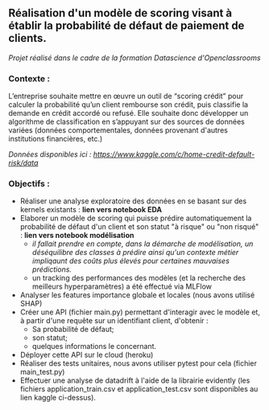 ## Réalisation d'un modèle de scoring visant à établir la probabilité de défaut de paiement de clients.

*Projet réalisé dans le cadre de la formation Datascience d'Openclassrooms*

### Contexte :
L’entreprise souhaite mettre en œuvre un outil de “scoring crédit” pour calculer la probabilité qu’un client rembourse son crédit, puis classifie la demande en crédit accordé ou refusé. Elle souhaite donc développer un algorithme de classification en s’appuyant sur des sources de données variées (données comportementales, données provenant d'autres institutions financières, etc.)

*Données disponibles ici : https://www.kaggle.com/c/home-credit-default-risk/data*

### Objectifs :

   - Réaliser une analyse exploratoire des données en se basant sur des kernels existants : **lien vers notebook EDA**
   - Elaborer un modèle de scoring qui puisse prédire automatiquement la probabilité de défaut d'un client et son statut "à risque" ou "non risqué" : **lien vers notebook modélisation**
        - *il fallait prendre en compte, dans la démarche de modélisation, un déséquilibre des classes à prédire ainsi qu'un contexte métier impliqaunt des coûts plus élevés pour certaines mauvaises prédictions.*
        - un tracking des performances des modèles (et la recherche des meilleurs hyperparamètres) a été effectué via MLFlow
   - Analyser les features importance globale et locales (nous avons utilisé SHAP)
   - Créer une API (fichier main.py) permettant d'interagir avec le modèle et, à partir d'une requête sur un identifiant client, d'obtenir : 
       - Sa probabilité de défaut;
       - son statut;
       - quelques informations le concernant.
   - Déployer cette API sur le cloud (heroku)
   - Réaliser des tests unitaires, nous avons utiliser pytest pour cela (fichier main_test.py)
   - Effectuer une analyse de datadrift à l'aide de la librairie evidently (les fichiers application_train.csv et application_test.csv sont disponibles au lien kaggle ci-dessus).